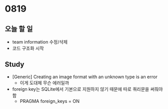 # 0819

## 오늘 할 일
- team information 수정/삭제
- 코드 구조화 시작

## Study
- [Generic] Creating an image format with an unknown type is an error
  - 이게 도대체 무슨 에러일까
- foreign key는 SQLite에서 기본으로 지원하지 않기 때문에 따로 쿼리문을 써줘야 함
  - PRAGMA foreign_keys = ON
